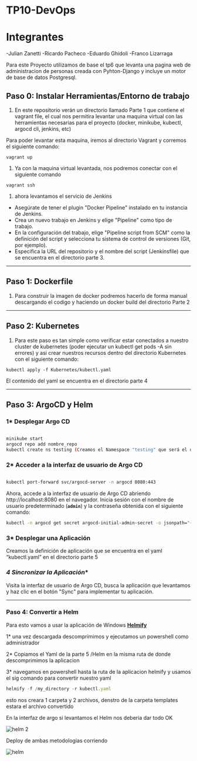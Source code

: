 # TP10-DevOps
# Integrantes
-Julian Zanetti
-Ricardo Pacheco
-Eduardo Ghidoli
-Franco Lizarraga



Para este Proyecto utilizamos de base el tp6 que levanta una pagina web de administracion de personas creada con Pyhton-Django y incluye un motor de base de datos Postgresql.

## Paso 0: Instalar Herramientas/Entorno de trabajo

1. En este repositorio verán un directorio llamado Parte 1 que contiene el vagrant file, el cual nos permitira levantar una maquina virtual con las herramientas necesarias para el proyecto (docker, minikube, kubectl, argocd cli, jenkins, etc)

Para poder levantar esta maquina, iremos al directorio Vagrant y corremos el siguiente comando:

```
vagrant up
```

1. Ya con la maquina virtual levantada, nos podremos conectar con el siguiente comando

```
vagrant ssh
```

1. ahora levantamos el servicio de Jenkins 
- Asegúrate de tener el plugin "Docker Pipeline" instalado en tu instancia de Jenkins.
- Crea un nuevo trabajo en Jenkins y elige "Pipeline" como tipo de trabajo.
- En la configuración del trabajo, elige "Pipeline script from SCM" como la definición del script y selecciona tu sistema de control de versiones (Git, por ejemplo).
- Especifica la URL del repositorio y el nombre del script (Jenkinsfile) que se encuentra en el directorio parte 3.

---

## Paso 1: Dockerfile

1. Para construir la imagen de docker podremos hacerlo de forma manual descargando el codigo y haciendo un docker build del directorio Parte 2 

---

## Paso 2: Kubernetes

1. Para este paso es tan simple como verificar estar conectados a nuestro cluster de kubernetes (poder ejecutar un kubectl get pods -A sin errores) y asi crear nuestros recursos dentro del directorio Kubernetes con el siguiente comando:

```
kubectl apply -f Kubernetes/kubectl.yaml
```

El contenido del yaml se encuentra en el directorio parte 4

---

## Paso 3: ArgoCD y Helm

### 1* **Desplegar Argo CD**

```bash

minikube start
argocd repo add nombre_repo
kubectl create ns testing (Creamos el Namespace "testing" que será el que usaremos para desplegar la aplicacion)

```

### 2* **Acceder a la interfaz de usuario de Argo CD**

```bash

kubectl port-forward svc/argocd-server -n argocd 8080:443
```

Ahora, accede a la interfaz de usuario de Argo CD abriendo http://localhost:8080 en el navegador. Inicia sesión con el nombre de usuario predeterminado (**`admin`**) y la contraseña obtenida con el siguiente comando:

```bash
kubectl -n argocd get secret argocd-initial-admin-secret -o jsonpath="{.data.password}" | base64 -d (Obtenemos la pass de argo)
```

### 3* **Desplegar una Aplicación**

Creamos la definición de aplicación que se encuentra en el yaml “kubectl.yaml” en el directorio parte 5

### **4* Sincronizar la Aplicación**

Visita la interfaz de usuario de Argo CD, busca la aplicación que levantamos y haz clic en el botón "Sync" para implementar tu aplicación.

---

### Paso 4: Convertir a Helm

Para esto vamos a usar la aplicación de Windows **[Helmify](https://github.com/arttor/helmify/releases/download/v0.4.10/helmify_Windows_x86_64.zip)**

1* una vez descargada descomprimimos y ejecutamos un powershell como administrador 

2* Copiamos el Yaml de la parte 5 /Helm en la misma ruta de donde descomprimimos la aplicacion

3* navegamos en powershell hasta la ruta de la aplicacion helmify y usamos el sig comando para convertir nuestro yaml

```jsx
helmify -f /my_directory -r kubectl.yaml
```

esto nos creara 1 carpeta y 2 archivos, denstro de la carpeta templates estara el archivo convertido

En la interfaz de argo si levantamos el Helm nos deberia dar todo OK

![helm 2](https://github.com/francoolizarraga/TP10-DevOps/assets/116183200/ca4e1909-ee5f-4569-9031-ed60be3884b6)




Deploy de ambas metodologias corriendo

![helm](https://github.com/francoolizarraga/TP10-DevOps/assets/116183200/2f0065f4-837f-48f4-b0be-a8ab88538928)







